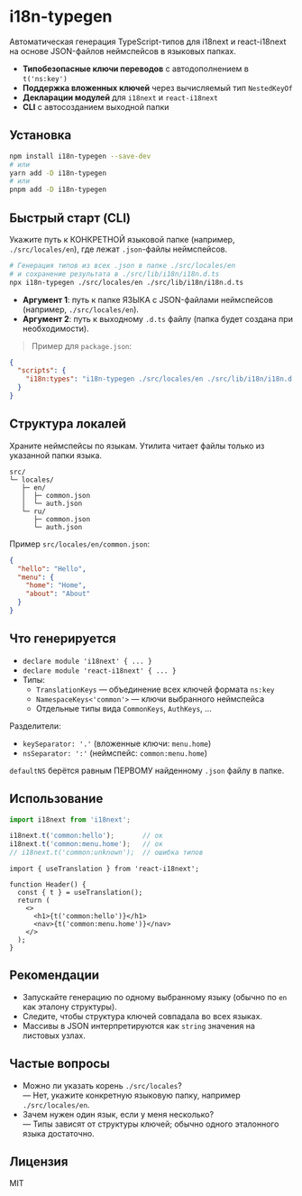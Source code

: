 # i18n-typegen
Автоматическая генерация TypeScript-типов для i18next и react-i18next на основе JSON-файлов неймспейсов в языковых папках.

- **Типобезопасные ключи переводов** с автодополнением в `t('ns:key')`
- **Поддержка вложенных ключей** через вычисляемый тип `NestedKeyOf`
- **Декларации модулей** для `i18next` и `react-i18next`
- **CLI** с автосозданием выходной папки

## Установка
```bash
npm install i18n-typegen --save-dev
# или
yarn add -D i18n-typegen
# или
pnpm add -D i18n-typegen
```

## Быстрый старт (CLI)
Укажите путь к КОНКРЕТНОЙ языковой папке (например, `./src/locales/en`), где лежат `.json`-файлы неймспейсов.

```bash
# Генерация типов из всех .json в папке ./src/locales/en
# и сохранение результата в ./src/lib/i18n/i18n.d.ts
npx i18n-typegen ./src/locales/en ./src/lib/i18n/i18n.d.ts
```

- **Аргумент 1**: путь к папке ЯЗЫКА с JSON-файлами неймспейсов (например, `./src/locales/en`).
- **Аргумент 2**: путь к выходному `.d.ts` файлу (папка будет создана при необходимости).

> Пример для `package.json`:
```json
{
  "scripts": {
    "i18n:types": "i18n-typegen ./src/locales/en ./src/lib/i18n/i18n.d.ts"
  }
}
```

## Структура локалей
Храните неймспейсы по языкам. Утилита читает файлы только из указанной папки языка.

```text
src/
└─ locales/
   ├─ en/
   │  ├─ common.json
   │  └─ auth.json
   └─ ru/
      ├─ common.json
      └─ auth.json
```

Пример `src/locales/en/common.json`:
```json
{
  "hello": "Hello",
  "menu": {
    "home": "Home",
    "about": "About"
  }
}
```

## Что генерируется
- `declare module 'i18next' { ... }`
- `declare module 'react-i18next' { ... }`
- Типы:
  - `TranslationKeys` — объединение всех ключей формата `ns:key`
  - `NamespaceKeys<'common'>` — ключи выбранного неймспейса
  - Отдельные типы вида `CommonKeys`, `AuthKeys`, …

Разделители:
- `keySeparator: '.'` (вложенные ключи: `menu.home`)
- `nsSeparator: ':'` (неймспейс: `common:menu.home`)

`defaultNS` берётся равным ПЕРВОМУ найденному `.json` файлу в папке.

## Использование
```ts
import i18next from 'i18next';

i18next.t('common:hello');       // ок
i18next.t('common:menu.home');   // ок
// i18next.t('common:unknown');  // ошибка типов
```

```tsx
import { useTranslation } from 'react-i18next';

function Header() {
  const { t } = useTranslation();
  return (
    <>
      <h1>{t('common:hello')}</h1>
      <nav>{t('common:menu.home')}</nav>
    </>
  );
}
```

## Рекомендации
- Запускайте генерацию по одному выбранному языку (обычно по `en` как эталону структуры).
- Следите, чтобы структура ключей совпадала во всех языках.
- Массивы в JSON интерпретируются как `string` значения на листовых узлах.

## Частые вопросы
- Можно ли указать корень `./src/locales`?  
  — Нет, укажите конкретную языковую папку, например `./src/locales/en`.
- Зачем нужен один язык, если у меня несколько?  
  — Типы зависят от структуры ключей; обычно одного эталонного языка достаточно.

## Лицензия
MIT